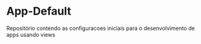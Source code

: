 # App-Default
 Repositório  contendo as configuracoes iniciais para o desenvolvimento de apps usando views
